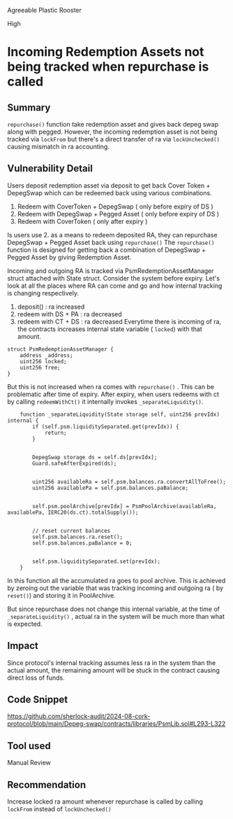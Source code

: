 Agreeable Plastic Rooster

High

# Incoming Redemption Assets not being tracked when repurchase is called

## Summary
``repurchase()`` function take redemption asset and gives back depeg swap along with pegged. However, the incoming redemption asset is not being tracked via ``lockFrom`` but there's a direct transfer of ra via ``lockUnchecked()`` causing mismatch in ra accounting. 

## Vulnerability Detail
Users deposit redemption asset via deposit to get back Cover Token + DepegSwap which can be redeemed back using various combinations.
1. Redeem with CoverToken + DepegSwap ( only before expiry of DS )
2. Redeem with DepegSwap + Pegged Asset ( only before expiry of DS ) 
3. Redeem with CoverToken ( only after expiry ) 

Is users use 2. as a means to redeem deposited RA, they can repurchase DepegSwap + Pegged Asset  back using ``repurchase()``
The ``repurchase()`` function is designed for getting back a combination of DepegSwap + Pegged Asset by giving Redemption Asset.

Incoming and outgoing RA is tracked via PsmRedemptionAssetManager struct attached with State struct. 
Consider the system before expiry. Let's look at all the places where RA can come and go and how internal tracking is changing respectively. 
1. deposit() : ra increased
2. redeem with DS + PA : ra decreased
3. redeem with CT + DS : ra decreased
Everytime there is incoming of ra, the contracts increases internal state variable ( ``locked``)  with that amount. 
```Solidity
struct PsmRedemptionAssetManager {
    address _address;
    uint256 locked;
    uint256 free;
}
```
But this is not increased  when ra comes with ``repurchase()`` . 
This can be problematic after time of expiry. 
After expiry, when users redeems with ct by calling ``redeemWithCt()`` it internally invokes ``_separateLiquidity()``. 
```Solidity
    function _separateLiquidity(State storage self, uint256 prevIdx) internal {
        if (self.psm.liquiditySeparated.get(prevIdx)) {
            return;
        }


        DepegSwap storage ds = self.ds[prevIdx];
        Guard.safeAfterExpired(ds);


        uint256 availableRa = self.psm.balances.ra.convertAllToFree();
        uint256 availablePa = self.psm.balances.paBalance;


        self.psm.poolArchive[prevIdx] = PsmPoolArchive(availableRa, availablePa, IERC20(ds.ct).totalSupply());


        // reset current balances
        self.psm.balances.ra.reset();
        self.psm.balances.paBalance = 0;


        self.psm.liquiditySeparated.set(prevIdx);
    }
```
In this function all the accumulated ra goes to pool archive. This is achieved by zeroing out the variable that was tracking incoming and outgoing ra ( by ``reset()``)  and storing it in PoolArchive. 

But since repurchase does not change this internal variable, at the time of  ``_separateLiquidity()`` , actual ra in the system will be much more than what is expected. 

## Impact
Since protocol's internal tracking assumes less ra in the system than the actual amount, the remaining amount will be stuck in the contract causing direct loss of funds.

## Code Snippet
https://github.com/sherlock-audit/2024-08-cork-protocol/blob/main/Depeg-swap/contracts/libraries/PsmLib.sol#L293-L322


## Tool used

Manual Review

## Recommendation
Increase locked ra amount whenever repurchase is called by calling ``lockFrom`` instead of ``lockUnchecked()``